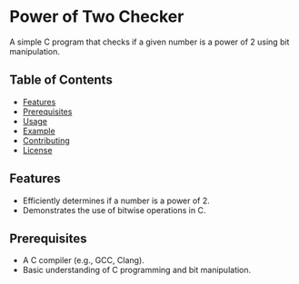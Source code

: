 # Power of Two Checker

A simple C program that checks if a given number is a power of 2 using bit manipulation.

## Table of Contents
- [Features](#features)
- [Prerequisites](#prerequisites)
- [Usage](#usage)
- [Example](#example)
- [Contributing](#contributing)
- [License](#license)

## Features
- Efficiently determines if a number is a power of 2.
- Demonstrates the use of bitwise operations in C.

## Prerequisites
- A C compiler (e.g., GCC, Clang).
- Basic understanding of C programming and bit manipulation.


